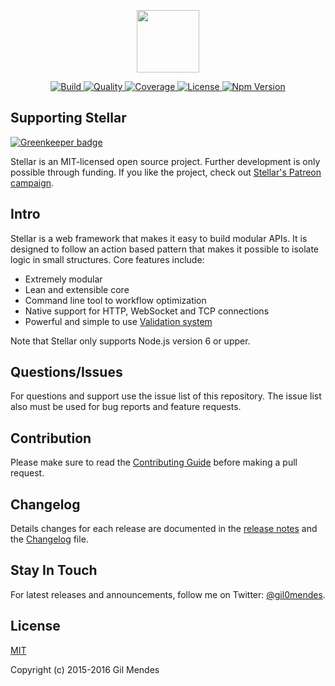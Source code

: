 <p align="center">
  <a href="https://stellar-framework.com" target="_blank">
    <img width="100" src="https://stellar-framework.com/images/logo.png">
  </a>
</p>

<p align="center">
  <a href="https://travis-ci.org/StellarFw/stellar">
    <img src="https://img.shields.io/travis/StellarFw/stellar.svg?style=flat-square" alt="Build">
  </a>
  <a href="https://www.codacy.com/app/gil00mendes/stellar?utm_source=github.com&amp;utm_medium=referral&amp;utm_content=StellarFw/stellar&amp;utm_campaign=Badge_Grade">
    <img src="https://img.shields.io/codacy/3dbaa2e22b9d4a46bf186a1bde5c64eb.svg?style=flat-square" alt="Quality">
  </a>
  <a href="https://coveralls.io/github/StellarFw/stellar">
    <img src="https://img.shields.io/coveralls/StellarFw/stellar.svg?style=flat-square" alt="Coverage">
  </a>
  <a href="https://raw.githubusercontent.com/stellar-fw/stellar/master/LICENSE">
    <img src="https://img.shields.io/badge/license-MIT-blue.svg?style=flat-square" alt="License">
  </a>
  <a href="https://www.npmjs.com/package/stellar-fw">
      <img src="https://img.shields.io/npm/v/stellar-fw.svg?style=flat-square" alt="Npm Version">
    </a>
</p>

## Supporting Stellar

[![Greenkeeper badge](https://badges.greenkeeper.io/StellarFw/stellar.svg)](https://greenkeeper.io/)

Stellar is an MIT-licensed open source project. Further development is only possible through funding. If you like the project, check out [Stellar's Patreon campaign](https://www.patreon.com/gil0mendes).

## Intro

Stellar is a web framework that makes it easy to build modular APIs. It is designed to follow an action based pattern that makes it possible to isolate logic in small structures. Core features include:

- Extremely modular
- Lean and extensible core
- Command line tool to workflow optimization
- Native support for HTTP, WebSocket and TCP connections
- Powerful and simple to use [Validation system](https://stellar-framework.com/guide/validation.html)

Note that Stellar only supports Node.js version 6 or upper.

## Questions/Issues

For questions and support use the issue list of this repository. The issue list also must be used for bug reports and feature requests.

## Contribution

Please make sure to read the [Contributing Guide](https://github.com/stellarFw/stellar/blob/dev/.github/CONTRIBUTING.md) before making a pull request.

## Changelog

Details changes for each release are documented in the [release notes](https://github.com/stellarFw/stellar/releases) and the [Changelog](https://github.com/stellarFw/stellar/blob/dev/CHANGELOG.md) file.

## Stay In Touch

For latest releases and announcements, follow me on Twitter: [@gil0mendes](https://twitter.com/gil0mendes).

## License

[MIT](http://opensource.org/licenses/MIT)

Copyright (c) 2015-2016 Gil Mendes
